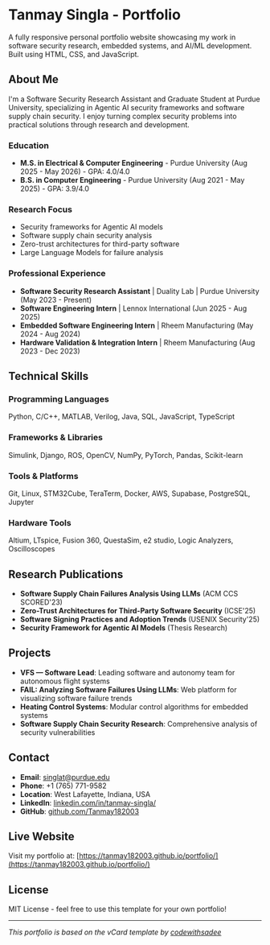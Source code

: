 # Tanmay Singla - Portfolio

A fully responsive personal portfolio website showcasing my work in software security research, embedded systems, and AI/ML development. Built using HTML, CSS, and JavaScript.

## About Me

I'm a Software Security Research Assistant and Graduate Student at Purdue University, specializing in Agentic AI security frameworks and software supply chain security. I enjoy turning complex security problems into practical solutions through research and development.

### Education
- **M.S. in Electrical & Computer Engineering** - Purdue University (Aug 2025 - May 2026) - GPA: 4.0/4.0
- **B.S. in Computer Engineering** - Purdue University (Aug 2021 - May 2025) - GPA: 3.9/4.0

### Research Focus
- Security frameworks for Agentic AI models
- Software supply chain security analysis
- Zero-trust architectures for third-party software
- Large Language Models for failure analysis

### Professional Experience
- **Software Security Research Assistant** | Duality Lab | Purdue University (May 2023 - Present)
- **Software Engineering Intern** | Lennox International (Jun 2025 - Aug 2025)
- **Embedded Software Engineering Intern** | Rheem Manufacturing (May 2024 - Aug 2024)
- **Hardware Validation & Integration Intern** | Rheem Manufacturing (Aug 2023 - Dec 2023)

## Technical Skills

### Programming Languages
Python, C/C++, MATLAB, Verilog, Java, SQL, JavaScript, TypeScript

### Frameworks & Libraries
Simulink, Django, ROS, OpenCV, NumPy, PyTorch, Pandas, Scikit-learn

### Tools & Platforms
Git, Linux, STM32Cube, TeraTerm, Docker, AWS, Supabase, PostgreSQL, Jupyter

### Hardware Tools
Altium, LTspice, Fusion 360, QuestaSim, e2 studio, Logic Analyzers, Oscilloscopes

## Research Publications

- **Software Supply Chain Failures Analysis Using LLMs** (ACM CCS SCORED'23)
- **Zero-Trust Architectures for Third-Party Software Security** (ICSE'25)
- **Software Signing Practices and Adoption Trends** (USENIX Security'25)
- **Security Framework for Agentic AI Models** (Thesis Research)

## Projects

- **VFS — Software Lead**: Leading software and autonomy team for autonomous flight systems
- **FAIL: Analyzing Software Failures Using LLMs**: Web platform for visualizing software failure trends
- **Heating Control Systems**: Modular control algorithms for embedded systems
- **Software Supply Chain Security Research**: Comprehensive analysis of security vulnerabilities

## Contact

- **Email**: singlat@purdue.edu
- **Phone**: +1 (765) 771-9582
- **Location**: West Lafayette, Indiana, USA
- **LinkedIn**: [linkedin.com/in/tanmay-singla/](https://linkedin.com/in/tanmay-singla/)
- **GitHub**: [github.com/Tanmay182003](https://github.com/Tanmay182003)

## Live Website

Visit my portfolio at: [https://tanmay182003.github.io/portfolio/](https://tanmay182003.github.io/portfolio/)

## License

MIT License - feel free to use this template for your own portfolio!

---

*This portfolio is based on the vCard template by [codewithsadee](https://github.com/codewithsadee/vcard-personal-portfolio)*
